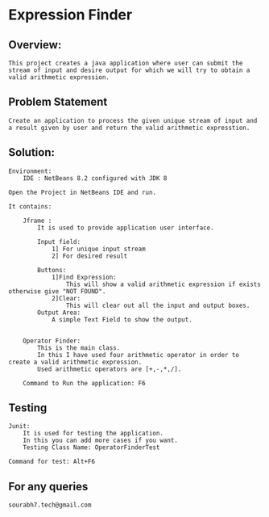 # Expression Finder

## Overview:
	This project creates a java application where user can submit the stream of input and desire output for which we will try to obtain a valid arithmetic expression.
	
## Problem Statement
	Create an application to process the given unique stream of input and a result given by user and return the valid arithmetic expresstion.
	
## Solution:
	Environment:
		IDE : NetBeans 8.2 configured with JDK 8 
		
	Open the Project in NetBeans IDE and run.
	
	It contains:
	
		Jframe : 
			It is used to provide application user interface.
			
			Input field:
				1] For unique input stream
				2] For desired result
				
			Buttons:
				1]Find Expression:
					This will show a valid arithmetic expression if exists otherwise give "NOT FOUND".
				2]Clear:
					This will clear out all the input and output boxes.
			Output Area:
				A simple Text Field to show the output. 
			
		
		Operator Finder:
		    This is the main class.
			In this I have used four arithmetic operator in order to create a valid arithmetic expression.
			Used arithmetic operators are [+,-,*,/].
			
		Command to Run the application: F6
		    
			
	
## Testing

    Junit:
        It is used for testing the application.
        In this you can add more cases if you want.
        Testing Class Name: OperatorFinderTest
        
    Command for test: Alt+F6


		
## For any queries
    sourabh7.tech@gmail.com
		

